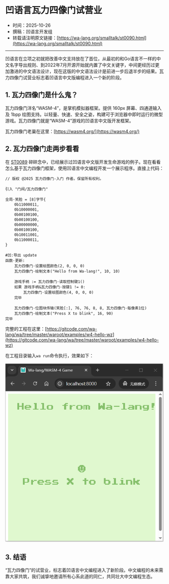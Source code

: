 # 凹语言瓦力四像门试营业

- 时间：2025-10-26
- 撰稿：凹语言开发组
- 转载请注明原文链接：[https://wa-lang.org/smalltalk/st0090.html](https://wa-lang.org/smalltalk/st0090.html)

---

凹语言在立项之初就把改善中文支持放在了首位，从最初的和Go语言不一样的中文名字导出规则、到2022年7月开源开始就内置了中文关键字，中间更经历过更加激进的中文语法设计，现在这版的中文语法设计是前进一步后退半步的结果。瓦力四像门试营业标志着凹语言中文版编程进入一个新的阶段。

## 1. 瓦力四像门是什么鬼？

瓦力四像门洋名“WASM-4”，是掌机模拟器框架。提供 160px 屏幕、四通道输入及 1bpp 绘图支持。以轻量、快速、安全之姿，构建可于浏览器中即时运行的微型游戏。瓦力四像门就是“WASM-4”游戏的凹语言中文版开发框架。

瓦力四像门老巢在这里：[https://wasm4.org/](https://wasm4.org/)

## 2. 瓦力四像门走两步看看

在 [ST0089](https://wa-lang.org/smalltalk/st0089.html) 碎碎念中，已经展示过凹语言中文版开发生命游戏的例子。现在看看怎么基于瓦力四像门框架，使用凹语言中文编程开发一个展示程序。直接上代码：

```
// 版权 @2025 瓦力四像门-入门 作者。保留所有权利。

引入 "门阀/瓦力四像门"

全局·笑脸 = [8]字节{
	0b11000011,
	0b10000001,
	0b00100100,
	0b00100100,
	0b00000000,
	0b00100100,
	0b10011001,
	0b11000011,
}

#凹:导出 update
函数·更新:
	瓦力四像门·设置绘图颜色(2, 0, 0, 0)
	瓦力四像门·绘制文本("Hello from Wa-lang!", 10, 10)

	游戏手柄 := 瓦力四像门·读取控制键1()
	如果 游戏手柄&瓦力四像门·按键1 != 0:
		瓦力四像门·设置绘图颜色(4, 0, 0, 0)
	完毕

	瓦力四像门·位图块传输(笑脸[:], 76, 76, 8, 8, 瓦力四像门·每像素1位)
	瓦力四像门·绘制文本("Press X to blink", 16, 90)
完毕
```

完整的工程在这里：[https://gitcode.com/wa-lang/wa/tree/master/waroot/examples/w4-hello-wz](https://gitcode.com/wa-lang/wa/tree/master/waroot/examples/w4-hello-wz)

在工程目录输入`wa run`命令执行，效果如下：

![](/st0090-01.png)

## 3. 结语

“瓦力四像门”的试营业，标志着凹语言中文编程进入了新阶段。中文编程的未来需靠大家共筑，我们诚挚地邀请所有心系此道的同仁，共同壮大中文编程生态。
